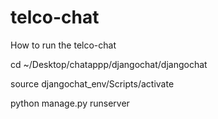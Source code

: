 # telco-chat
How to run the telco-chat

cd  ~/Desktop/chatappp/djangochat/djangochat

source djangochat_env/Scripts/activate

python manage.py runserver

